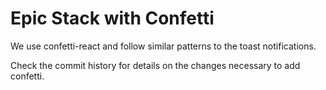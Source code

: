 # Epic Stack with Confetti

We use confetti-react and follow similar patterns to the toast notifications.

Check the commit history for details on the changes necessary to add confetti.
